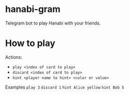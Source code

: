 # hanabi-gram
Telegram bot to play Hanabi with your friends.

# How to play
Actions:
- `play <index of card to play>`
- `discard <index of card to play>`
- `hint <player name to hint> <color or value>`

Examples
`play 3`
`discard 1`
`hint Alice yellow`
`hint Bob 5`